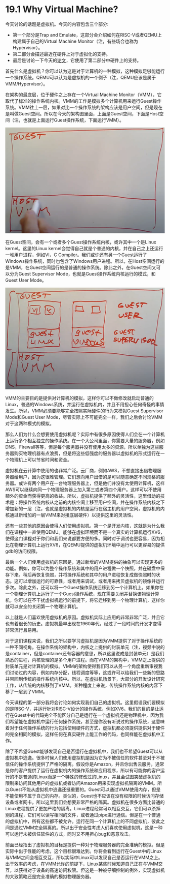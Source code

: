 # 19.1 Why Virtual Machine?

今天讨论的话题是虚拟机。今天的内容包含三个部分:

* 第一个部分是Trap and Emulate，这部分会介绍如何在RISC-V或者QEMU上构建属于自己的Virtual Machine Monitor（注，有些场合也称为Hypervisor）。
* 第二部分会描述最近在硬件上对于虚拟化的支持。
* 最后是讨论一下今天的[论文](https://pdos.csail.mit.edu/6.828/2020/readings/belay-dune.pdf)，它使用了第二部分中硬件上的支持。

首先什么是虚拟机？你可以认为这是对于计算机的一种模拟，这种模拟足够能运行一个操作系统。QEMU可以认为是虚拟机的一个例子（注，QEMU应该是属于VMM/Hypervisor）。

在架构的最底层，位于硬件之上存在一个Virtual Machine Monitor（VMM），它取代了标准的操作系统内核。VMM的工作是模拟多个计算机用来运行Guest操作系统。VMM往上一层，如果对比一个操作系统的架构应该是用户空间，但是现在是叫做Guest空间。所以在今天的架构图里面，上面是Guest空间，下面是Host空间（注，也就是上面运行Guest操作系统，下面运行VMM）。

![](../.gitbook/assets/image%20%28723%29.png)

在Guest空间，会有一个或者多个Guest操作系统内核，或许其中一个是Linux kernel。这里的Linux kernel会觉得自己就是个普通的内核，并在自己之上还运行一堆用户进程，例如VI，C Compiler。我们或许还有另一个Guest运行了Windows操作系统，同时也包含了Windows用户进程。所以，在Host空间运行的是VMM，在Guest空间运行的是普通的操作系统。除此之外，在Guest空间又可以分为Guest Supervisor Mode，也就是Guest操作系统内核运行的模式，和Guest User Mode。

![](../.gitbook/assets/image%20%28724%29.png)

VMM的主要目的是提供对计算机的模拟，这样你可以不做修改就启动普通的Linux，普通的Windows系统，并运行在虚拟机内，并且不用担心任何奇怪的事情发生。所以，VMM必须要能够完全按照实际硬件的行为来模拟Guest Supervisor Mode和Guest User Mode，尽管实际上不可能完全一样，我们之后会讨论VMM对于这两种模式的模拟。

那么人们为什么会想要使用虚拟机呢？实际中有很多原因使得人们会在一个计算机上运行多个相互独立的操作系统。在一个大公司里面，你需要大量的服务器，例如DNS，Firewall等等，但是每个服务器并没有使用太多的资源，所以单独为这些服务器购买物理机器有点浪费，但是将这些低强度的服务器以虚拟机的形式运行在一个物理机上可以节省时间和资金。

虚拟机在云计算中使用的也非常广泛。云厂商，例如AWS，不想直接出借物理服务器给用户，因为这很难管理。它们想向用户出借的是可以随意确定不同规格的服务器。或许有两个用户在一台物理服务器上，但是他们并没有太使用计算机，这样AWS可以继续向同一个物理服务器上加入第三或者第四个用户。这样可以不使用额外的资金而获得更高的收益。所以，虚拟机提供了额外的灵活性，这里借助的技术是：将操作系统内核从之前的内核空间上移至用户空间，并在操作系统内核之下增加新的一层（注，也就是虚拟机的内核是运行在宿主机的用户空间，虚拟机的内核通过新增加的一层VMM来对接底层硬件）以提供这里的灵活性。

还有一些其他的原因会使得人们使用虚拟机。第一个是开发内核，这就是为什么我们在课程中一直使用QEMU。能够在虚拟环境而不是一个真实的计算机运行XV6，使得这门课程对于你们和我们来说都要方便的多。同时对于调试也更容易，因为相比在物理计算机上运行XV6，在QEMU提供的虚拟机环境中运行可以更容易的提供gdb的访问权限。

最后一个人们使用虚拟机的原因是，通过新增的VMM提供的抽象可以实现更多的功能。例如，你可以为整个操作系统和其中的用户进程做一个快照，并在磁盘中保存下来。稍后再恢复快照，并将操作系统和其中的用户进程恢复成做快照时的状态。这可以增加运行的可靠性，或者用来调试，或者用来拷贝虚拟机的镜像并运行多次。除此之外，还可以将一个Guest操作系统迁移到另一个计算机上。如果你在一个物理计算机上运行了一个Guest操作系统，现在需要关闭并替换该物理计算机，你可以在不干扰虚拟机运行的前提下，将它迁移到另一个物理计算机，这样你就可以安全的关闭第一个物理计算机。

以上就是人们喜欢使用虚拟机的原因。虚拟机实际上应用的非常非常广泛，并且它也有着很长的历史。虚拟机最早出现在1960年代，经过了一段时间的开发才变得非常流行且易用。

对于这们课程来说，我们之所以要学习虚拟机是因为VMM提供了对于操作系统的一种不同视角。在操作系统的架构中，内核之上提供的封装单元（注，视频中说的是container，但是container还有容器的意思，所以这里说成是封装单元）是我们熟悉的进程，内核管理的是多个用户进程。而在VMM的架构中，VMM之上提供的封装单元是对计算机的模拟。VMM的架构使得我们可以从另一个角度重新审视我们讨论过的内容，例如内存分配，线程调度等等，这或许可以给我们一些新的思路并带回到传统的操作系统内核中。所以，在虚拟机场景下，大部分的开发设计研究工作，从传统的内核移到了VMM。某种程度上来说，传统操作系统内核的内容下移了一层到了VMM。

今天课程的第一部分我将会讨论如何实现我们自己的虚拟机。这里假设我们要模拟的是RISC-V，并运行针对RISC-V设计的操作系统，例如XV6。我们的目的是让运行在Guest中的代码完全不能区分自己是运行在一个虚拟机还是物理机中，因为我们希望能在虚拟机中运行任何操作系统，甚至是你没有听说过的操作系统，这意味着对于任何操作系统的行为包括使用硬件的方式，虚拟机都必须提供提供对于硬件的完全相同的模拟，这样任何在真实硬件上能工作的代码，也同样能在虚拟机中工作。

除了不希望Guest能够发现自己是否运行在虚拟机中，我们也不希望Guest可以从虚拟机中逃逸。很多时候人们使用虚拟机是因为它为不被信任的软件甚至对于不被信任的操作系统提供了严格的隔离。假设你是Amazon，并且你出售云服务，通常是你的客户提供了运行在虚拟机内的操作系统和应用程序，所以有可能你的客户运行的不是普通的Linux而是一个特殊的修改过的Linux，并且会试图突破虚拟机的限制来访问其他用户的虚拟机或者访问Amazon用来实现虚拟机隔离的VMM。所以Guest不能从虚拟机中逃逸还挺重要的。Guest可以通过VMM使用内存，但是不能使用不属于自己的内存。类似的，Guest也不应该在没有权限的时候访问存储设备或者网卡。所以这里我们会想要非常严格的隔离。虚拟机在很多方面比普通的Linux进程提供了更加严格的隔离。Linux进程经常可以相互交互，它们可以杀掉别的进程，它们可以读写相同的文件，或者通过pipe进行通信。但是在一个普通的虚拟机中，所有这些都不被允许。运行在同一个计算机上的不同虚拟机，彼此之间是通过VMM完全隔离的。所以出于安全性考虑人们喜欢使用虚拟机，这是一种可以运行未被信任软件的方式，同时又不用担心bug和恶意攻击。

前面已经指出了虚拟机的目标是提供一种对于物理服务器的完全准确的模拟。但是实际中出于性能的考虑，这个目标很难达到。你将会看到运行在Guest中的Linux与VMM之间会相互交互，所以实际中Linux可以发现自己是否运行在VMM之上。出于效率的考虑，在VMM允许的前提下，Linux某些时候知道自己正在与VMM交互，以获得对于设备的高速访问权限。但这是一种被仔细控制的例外，实现虚拟机的大致策略还是完全准确的模拟物理服务器。

